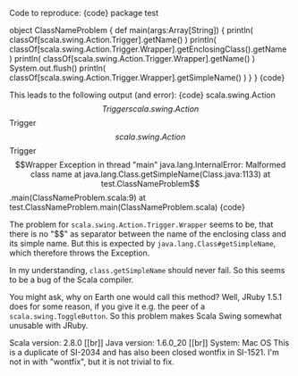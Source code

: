 Code to reproduce:
{code}
package test

object ClassNameProblem {
	def main(args:Array[String]) {
		println( classOf[scala.swing.Action.Trigger].getName() )
		println( classOf[scala.swing.Action.Trigger.Wrapper].getEnclosingClass().getName )
		println( classOf[scala.swing.Action.Trigger.Wrapper].getName() )
		System.out.flush()
		println( classOf[scala.swing.Action.Trigger.Wrapper].getSimpleName() )
	}
}
{code}

This leads to the following output (and error):
{code}
scala.swing.Action$$Trigger
scala.swing.Action$$Trigger$$
scala.swing.Action$$Trigger$$Wrapper
Exception in thread "main" java.lang.InternalError: Malformed class name
	at java.lang.Class.getSimpleName(Class.java:1133)
	at test.ClassNameProblem$$.main(ClassNameProblem.scala:9)
	at test.ClassNameProblem.main(ClassNameProblem.scala)
{code}

The problem for `scala.swing.Action.Trigger.Wrapper` seems to be, that there is no "$$" as separator between the name of the enclosing class and its simple name. But this is expected by `java.lang.Class#getSimpleName`, which therefore throws the Exception.

In my understanding, `class.getSimpleName` should never fail. So this seems to be a bug of the Scala compiler.

You might ask, why on Earth one would call this method? Well, JRuby 1.5.1 does for some reason, if you give it e.g. the peer of a `scala.swing.ToggleButton`. So this problem makes Scala Swing somewhat unusable with JRuby.

Scala version: 2.8.0 [[br]]
Java version: 1.6.0_20 [[br]]
System: Mac OS
This is a duplicate of SI-2034 and has also been closed wontfix in SI-1521.  I'm not in with "wontfix", but it is not trivial to fix.
